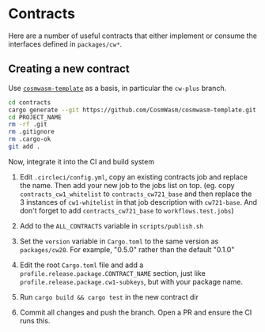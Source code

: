 # Contracts

Here are a number of useful contracts that either implement or consume
the interfaces defined in `packages/cw*`.

## Creating a new contract

Use [`cosmwasm-template`](https://github.com/CosmWasm/cosmwasm-template) as a
basis, in particular the `cw-plus` branch.

```bash
cd contracts
cargo generate --git https://github.com/CosmWasm/cosmwasm-template.git --branch cw-plus --name PROJECT_NAME
cd PROJECT_NAME
rm -rf .git
rm .gitignore
rm .cargo-ok
git add .
```

Now, integrate it into the CI and build system

1. Edit `.circleci/config.yml`, copy an existing contracts job and replace the name.
   Then add your new job to the jobs list on top. (eg. copy `contracts_cw1_whitelist`
   to `contracts_cw721_base` and then replace the 3 instances of `cw1-whitelist` in
   that job description with `cw721-base`. And don't forget to add `contracts_cw721_base`
   to `workflows.test.jobs`)

1. Add to the `ALL_CONTRACTS` variable in `scripts/publish.sh`

1. Set the `version` variable in `Cargo.toml` to the same version as `packages/cw20`.
   For example, "0.5.0" rather than the default "0.1.0"

1. Edit the root `Cargo.toml` file and add a `profile.release.package.CONTRACT_NAME`
   section, just like `profile.release.package.cw1-subkeys`, but with your
   package name.

1. Run `cargo build && cargo test` in the new contract dir

1. Commit all changes and push the branch. Open a PR and ensure the CI runs this.
